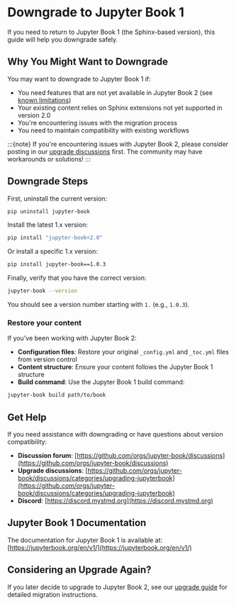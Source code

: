 # Downgrade to Jupyter Book 1

If you need to return to Jupyter Book 1 (the Sphinx-based version), this guide will help you downgrade safely.

## Why You Might Want to Downgrade

You may want to downgrade to Jupyter Book 1 if:

- You need features that are not yet available in Jupyter Book 2 (see [known limitations](#known-limitations))
- Your existing content relies on Sphinx extensions not yet supported in version 2.0
- You're encountering issues with the migration process
- You need to maintain compatibility with existing workflows

:::{note}
If you're encountering issues with Jupyter Book 2, please consider posting in our [upgrade discussions](https://github.com/orgs/jupyter-book/discussions/categories/upgrading-jupyterbook) first. The community may have workarounds or solutions!
:::

## Downgrade Steps

First, uninstall the current version:

```bash
pip uninstall jupyter-book
```

Install the latest 1.x version:

```bash
pip install "jupyter-book<2.0"
```

Or install a specific 1.x version:

```bash
pip install jupyter-book==1.0.3
```

Finally, verify that you have the correct version:

```bash
jupyter-book --version
```

You should see a version number starting with `1.` (e.g., `1.0.3`).

### Restore your content

If you've been working with Jupyter Book 2:

- **Configuration files**: Restore your original `_config.yml` and `_toc.yml` files from version control
- **Content structure**: Ensure your content follows the Jupyter Book 1 structure
- **Build command**: Use the Jupyter Book 1 build command:

```bash
jupyter-book build path/to/book
```

## Get Help

If you need assistance with downgrading or have questions about version compatibility:

- **Discussion forum**: [https://github.com/orgs/jupyter-book/discussions](https://github.com/orgs/jupyter-book/discussions)
- **Upgrade discussions**: [https://github.com/orgs/jupyter-book/discussions/categories/upgrading-jupyterbook](https://github.com/orgs/jupyter-book/discussions/categories/upgrading-jupyterbook)
- **Discord**: [https://discord.mystmd.org](https://discord.mystmd.org)

## Jupyter Book 1 Documentation

The documentation for Jupyter Book 1 is available at:
[https://jupyterbook.org/en/v1/](https://jupyterbook.org/en/v1/)

## Considering an Upgrade Again?

If you later decide to upgrade to Jupyter Book 2, see our [upgrade guide](./upgrade.md) for detailed migration instructions.
